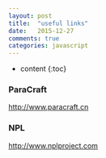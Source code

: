 ```yaml
---
layout: post
title:  "useful links"
date:   2015-12-27
comments: true
categories: javascript
---
```


* content
{:toc}

### ParaCraft
http://www.paracraft.cn

### NPL
http://www.nplproject.com
